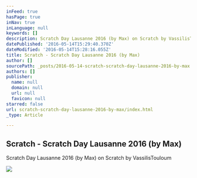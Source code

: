```yaml
---
inFeed: true
hasPage: true
inNav: true
inLanguage: null
keywords: []
description: Scratch Day Lausanne 2016 (by Max) on Scratch by VassilisTouloum
datePublished: '2016-05-14T15:29:40.370Z'
dateModified: '2016-05-14T15:28:16.055Z'
title: Scratch - Scratch Day Lausanne 2016 (by Max)
author: []
sourcePath: _posts/2016-05-14-scratch-scratch-day-lausanne-2016-by-max.md
authors: []
publisher:
  name: null
  domain: null
  url: null
  favicon: null
starred: false
url: scratch-scratch-day-lausanne-2016-by-max/index.html
_type: Article

---
```

<article style=""><h1>Scratch - Scratch Day Lausanne 2016 (by Max)</h1><p>Scratch Day Lausanne 2016 (by Max) on Scratch by VassilisTouloum</p><img src="https://cdn2.scratch.mit.edu/get_image/project/109649683_200x200.png?v=1463214423.89" /></article>